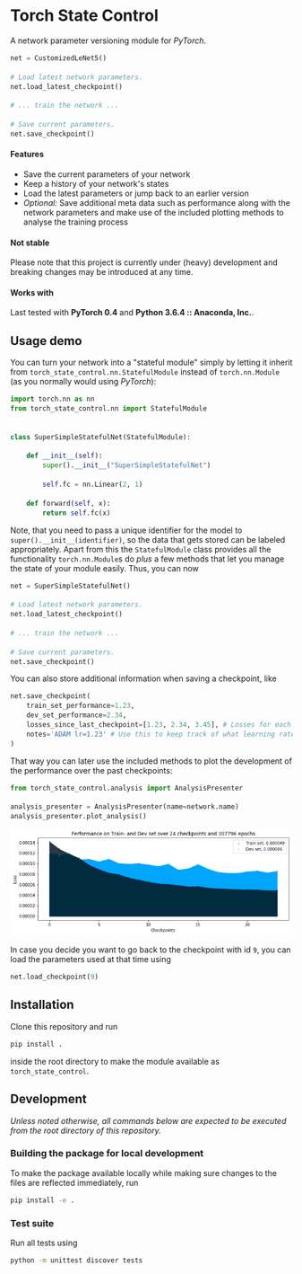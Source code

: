 # Torch State Control

A network parameter versioning module for *PyTorch*.

 ```py
net = CustomizedLeNet5()

# Load latest network parameters.
net.load_latest_checkpoint()

# ... train the network ...

# Save current parameters.
net.save_checkpoint()
 ```

#### Features

- Save the current parameters of your network
- Keep a history of your network's states
- Load the latest parameters or jump back to an earlier version
- *Optional:* Save additional meta data such as performance along with the network parameters and make use of the included plotting methods to analyse the training process

#### Not stable

Please note that this project is currently under (heavy) development and breaking changes may be introduced at any time.

#### Works with

Last tested with **PyTorch 0.4** and **Python 3.6.4 :: Anaconda, Inc.**.

## Usage demo

You can turn your network into a "stateful module" simply by letting it inherit from `torch_state_control.nn.StatefulModule` instead of `torch.nn.Module` (as you normally would using *PyTorch*):

```py
import torch.nn as nn
from torch_state_control.nn import StatefulModule


class SuperSimpleStatefulNet(StatefulModule):

    def __init__(self):
        super().__init__("SuperSimpleStatefulNet")

        self.fc = nn.Linear(2, 1)

    def forward(self, x):
        return self.fc(x)
```
Note, that you need to pass a unique identifier for the model to `super().__init__(identifier)`, so the data that gets stored can be labeled appropriately.
Apart from this the `StatefulModule` class provides all the functionality `torch.nn.Module`s do *plus* a few methods that let you manage the state of your module easily. Thus, you can now

 ```py
net = SuperSimpleStatefulNet()

# Load latest network parameters.
net.load_latest_checkpoint()

# ... train the network ...

# Save current parameters.
net.save_checkpoint()
 ```

You can also store additional information when saving a checkpoint, like

```py
net.save_checkpoint(
    train_set_performance=1.23,
    dev_set_performance=2.34,
    losses_since_last_checkpoint=[1.23, 2.34, 3.45], # Losses for each epoch trained since last checkpoint
    notes='ADAM lr=1.23' # Use this to keep track of what learning rate you have used etc.
)
```

That way you can later use the included methods to plot the development of the performance over the past checkpoints:

```py
from torch_state_control.analysis import AnalysisPresenter

analysis_presenter = AnalysisPresenter(name=network.name)
analysis_presenter.plot_analysis()
```

![alt text](./performance_plot_example.png)

In case you decide you want to go back to the checkpoint with id `9`, you can load the parameters used at that time using

 ```py
net.load_checkpoint(9)
 ```

## Installation

Clone this repository and run

```py
pip install .
```

inside the root directory to make the module available as `torch_state_control`.

## Development

*Unless noted otherwise, all commands below are expected to be executed from the root directory of this repository.*

### Building the package for local development

To make the package available locally while making sure changes to the files are reflected immediately, run

```sh
pip install -e .
```

### Test suite

Run all tests using

```sh
python -m unittest discover tests
```
